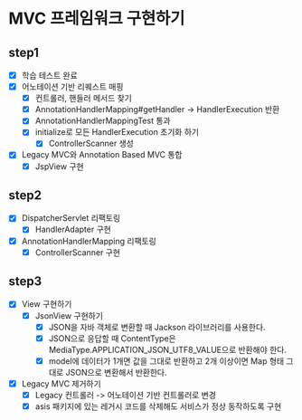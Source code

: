 # MVC 프레임워크 구현하기

## step1
- [x] 학습 테스트 완료
- [x] 어노테이션 기반 리퀘스트 매핑
    - [x] 컨트롤러, 핸들러 메서드 찾기
    - [x] AnnotationHandlerMapping#getHandler -> HandlerExecution 반환
    - [x] AnnotationHandlerMappingTest 통과
    - [x] initialize로 모든 HandlerExecution 초기화 하기
        - [x] ControllerScanner 생성
- [x] Legacy MVC와 Annotation Based MVC 통합
    - [x] JspView 구현

## step2
- [x] DispatcherServlet 리팩토링
  - [x] HandlerAdapter 구현
- [x] AnnotationHandlerMapping 리팩토링
  - [x] ControllerScanner 구현

## step3
- [x] View 구현하기
  - [x] JsonView 구현하기
    - [x] JSON을 자바 객체로 변환할 때 Jackson 라이브러리를 사용한다.
    - [x] JSON으로 응답할 때 ContentType은 MediaType.APPLICATION_JSON_UTF8_VALUE으로 반환해야 한다.
    - [x] model에 데이터가 1개면 값을 그대로 반환하고 2개 이상이면 Map 형태 그대로 JSON으로 변환해서 반환한다.
- [x] Legacy MVC 제거하기
  - [x] Legacy 컨트롤러 -> 어노테이션 기반 컨트롤러로 변경
  - [x] asis 패키지에 있는 레거시 코드를 삭제해도 서비스가 정상 동작하도록 구현
